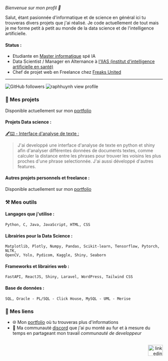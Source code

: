 _Bienvenue sur mon profil 👋_


Salut, étant pasionnée d'informatique et de science en général ici tu trouveras divers projets que j'ai réalisé. Je code actuellement de tout mais je me forme petit à petit au monde de la data science et de l'intelligence artificielle.


#### Status :
- Etudiante en <a href="https://www.univ-reims.fr/formation/catalogue-de-formation/master-informatique,23515,38949.html?args=R9qFsCnMmKDtxCa17YTDkHVqaqbfYRXwwTnCVt2witCDUIiVoUdkeMDp%2AXGEGm2SMIhvMbuZ3_kOrRxvJlk6dOorIryuNioRCyFFyPAvhl9tCdwYdtHRrwAvNC1tDg_H&formation_id=198">Master informatique</a> spé IA
- Data Scientist / Manager en Alternance à <a href="https://www.iias.fr/accueil">l'IIAS (institut d'intelligence artificielle en santé)</a>
- Chef de projet web en Freelance chez <a href="https://www.linkedin.com/company/freaksunited/posts/?feedView=all">Freaks United</a>
  
---
<div>
  <img src="https://img.shields.io/github/followers/raphhuynh?label=Follow&color=blue&style=flat-square&logo=GitHub" alt="GitHub followers" />
  <img src="https://komarev.com/ghpvc/?username=raphhuynh&color=blue&style=flat-square" alt="raphhuynh view profile" />
</div>

### 📂 Mes projets

Disponible actuellement sur mon <a href="https://raphhuynh.github.io/portfolio/">portfolio</a>

#### Projets Data science : 

<a href="https://github.com/RaphHuynh/projet_analyse_de_texte">🖋️⌨️ - Interface d'analyse de texte :</a>

>J'ai developpé une interface d'analyse de texte en python et shiny afin d'analyser différentes données de documents textes, comme calculer la distance entre les phrases pour trouver les voisins les plus proches d'une phrase selectionnée. J'ai aussi développé d'autres features.

#### Autres projets personnels et freelance :

Disponible actuellement sur mon <a href="https://raphhuynh.github.io/portfolio/">portfolio</a>

### ⚒️ Mes outils 

#### Langages que j'utilise : 
```
Python, C, Java, JavaScript, HTML, CSS
```
#### Librairies pour la Data Science :
```
Matplotlib, Plotly, Numpy, Pandas, Scikit-learn, Tensorflow, Pytorch, NLTK,
OpenCV, Yolo, Pydicom, Kaggle, Shiny, Seaborn
```
#### Frameworks et librairies web :
```
FastAPI, ReactJS, Shiny, Laravel, WordPress, Tailwind CSS
```
#### Base de données :
```
SQL, Oracle - PL/SQL - Click House, MySQL - UML - Merise
```

### 🔗 Mes liens

- 🌐 Mon <a href="https://raphhuynh.github.io/portfolio/">portfolio</a> où tu trouveras plus d'informations
- 📱 Ma communauté <a href="https://discord.gg/8nKN4fduVD">discord</a> que j'ai pu monté au fur et à mesure du temps en partageant mon travail _communauté de developpeur_

##

<div align="right">
  <a href="https://www.linkedin.com/in/raphaëlle-huynh-46192919b/" target="_blank">
    <img src="https://raw.githubusercontent.com/maurodesouza/profile-readme-generator/master/src/assets/icons/social/linkedin/default.svg" width="47" height="35" alt="linkedin logo"  />
  </a>
</div>